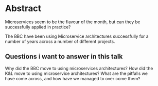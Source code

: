 # Abstract

Microservices seem to be the flavour of the month, but can they be successfully applied in practice?  

The BBC have been using Microservice architectures successfully for a number of years across a number of different projects. 


## Questions i want to answer in this talk

Why did the BBC move to using microservices architectures?
How did the K&L move to using microservice architectures?
What are the pitfalls we have come across, and how have we managed to over come them?
